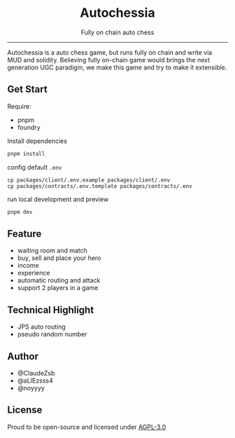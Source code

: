 

<div align="center">
<h1>Autochessia</h1>
<p>Fully on chain auto chess</p>
</div>

--------

Autochessia is a auto chess game, but runs fully on chain and write via MUD and solidity. Believing fully on-chain game would brings the next generation UGC paradigm, we make this game and try to make it extensible.

## Get Start

Require:

- pnpm
- foundry

Install dependencies

```bash
pnpm install
```

config default `.env`

```shell
cp packages/client/.env.example packages/client/.env
cp packages/contracts/.env.template packages/contracts/.env
```

run local development and preview

```bash
pnpm dev
```


## Feature

- waiting room and match
- buy, sell and place your hero
- income
- experience
- automatic routing and attack
- support 2 players in a game


## Technical Highlight

- JPS auto routing
- pseudo random number

## Author

- @ClaudeZsb
- @aLIEzsss4
- @noyyyy


## License

Proud to be open-source and licensed under [AGPL-3.0](./LICENSE)